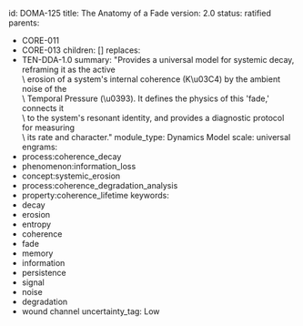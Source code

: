 id: DOMA-125
title: The Anatomy of a Fade
version: 2.0
status: ratified
parents:
- CORE-011
- CORE-013
children: []
replaces:
- TEN-DDA-1.0
summary: "Provides a universal model for systemic decay, reframing it as the active\
  \ erosion of a system's internal coherence (K\u03C4) by the ambient noise of the\
  \ Temporal Pressure (\u0393). It defines the physics of this 'fade,' connects it\
  \ to the system's resonant identity, and provides a diagnostic protocol for measuring\
  \ its rate and character."
module_type: Dynamics Model
scale: universal
engrams:
- process:coherence_decay
- phenomenon:information_loss
- concept:systemic_erosion
- process:coherence_degradation_analysis
- property:coherence_lifetime
keywords:
- decay
- erosion
- entropy
- coherence
- fade
- memory
- information
- persistence
- signal
- noise
- degradation
- wound channel
uncertainty_tag: Low